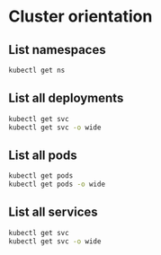 # Cluster orientation

## List namespaces

```sh
kubectl get ns
```

## List all deployments

```sh
kubectl get svc
kubectl get svc -o wide
```

## List all pods

```sh
kubectl get pods
kubectl get pods -o wide
```

## List all services

```sh
kubectl get svc
kubectl get svc -o wide
```